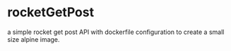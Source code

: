 # rocketGetPost

a simple rocket get post API with dockerfile configuration to create a small size alpine image. 
